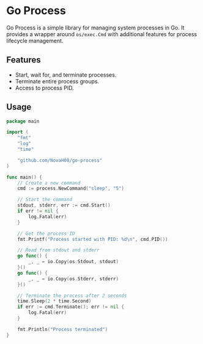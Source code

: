# Go Process

Go Process is a simple library for managing system processes in Go. It provides a wrapper around `os/exec.Cmd` with additional features for process lifecycle management.

## Features

- Start, wait for, and terminate processes.
- Terminate entire process groups.
- Access to process PID.

## Usage

```go
package main

import (
	"fmt"
	"log"
	"time"

	"github.com/NovaH00/go-process"
)

func main() {
	// Create a new command
	cmd := process.NewCommand("sleep", "5")

	// Start the command
	stdout, stderr, err := cmd.Start()
	if err != nil {
		log.Fatal(err)
	}

	// Get the process ID
	fmt.Printf("Process started with PID: %d\n", cmd.PID())

	// Read from stdout and stderr
	go func() {
		_, _ = io.Copy(os.Stdout, stdout)
	}()
	go func() {
		_, _ = io.Copy(os.Stderr, stderr)
	}()

	// Terminate the process after 2 seconds
	time.Sleep(2 * time.Second)
	if err := cmd.Terminate(); err != nil {
		log.Fatal(err)
	}

	fmt.Println("Process terminated")
}
```

